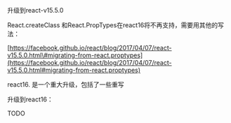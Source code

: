 升级到react-v15.5.0

React.createClass 和React.PropTypes在react16将不再支持，需要用其他的写法：

[https://facebook.github.io/react/blog/2017/04/07/react-v15.5.0.html\#migrating-from-react.proptypes](https://facebook.github.io/react/blog/2017/04/07/react-v15.5.0.html#migrating-from-react.proptypes)

react16. 是一个重大升级，包括了一些重写

升级到react16：

TODO

